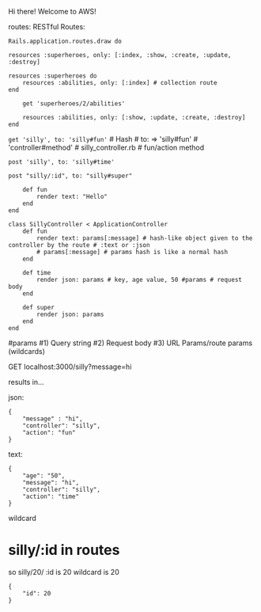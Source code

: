Hi there! Welcome to AWS!

routes:
RESTful Routes:

```
Rails.application.routes.draw do 

resources :superheroes, only: [:index, :show, :create, :update, :destroy]

resources :superheroes do 
    resources :abilities, only: [:index] # collection route 
end

    get 'superheroes/2/abilities'
    
    resources :abilities, only: [:show, :update, :create, :destroy]
end
```

```get 'silly', to: 'silly#fun'``` # Hash # to: => 'silly#fun' # 'controller#method' # silly_controller.rb # fun/action method

```post 'silly', to: 'silly#time'```

```post "silly/:id", to: "silly#super"```

```class SillyController < ApplicationController
    def fun
        render text: "Hello"
    end
end

class SillyController < ApplicationController
    def fun
        render text: params[:message] # hash-like object given to the controller by the route # :text or :json
        # params[:message] # params hash is like a normal hash
    end
    
    def time
        render json: params # key, age value, 50 #params # request body
    end 
    
    def super 
        render json: params
    end
end
```

#params
#1) Query string
#2) Request body
#3) URL Params/route params (wildcards)

GET localhost:3000/silly?message=hi

results in...

json:
```
{
    "message" : "hi",
    "controller": "silly", 
    "action": "fun"
}
```

text: 

```
{
    "age": "50", 
    "message": "hi", 
    "controller": "silly",
    "action": "time"
}
```

wildcard
# silly/:id in routes
so silly/20/
:id is 20
wildcard is 20

```
{ 
    "id": 20
}
```


